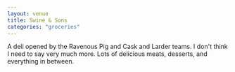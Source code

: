 ```yaml
---
layout: venue
title: Swine & Sons
categories: "groceries"
---
```


A deli opened by the Ravenous Pig and Cask and Larder teams. I don't think I
need to say very much more. Lots of delicious meats, desserts, and everything
in between.
